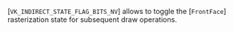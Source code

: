 [`VK_INDIRECT_STATE_FLAG_BITS_NV`] allows to toggle the
[`FrontFace`] rasterization state for subsequent draw operations.
